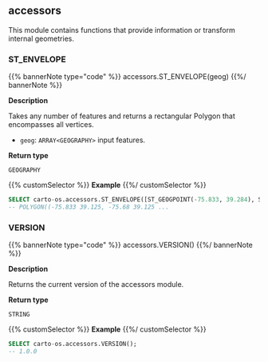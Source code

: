 ## accessors

<div class="badges"><div class="core"></div></div>

This module contains functions that provide information or transform internal geometries.

### ST_ENVELOPE

{{% bannerNote type="code" %}}
accessors.ST_ENVELOPE(geog)
{{%/ bannerNote %}}

**Description**

Takes any number of features and returns a rectangular Polygon that encompasses all vertices.

* `geog`: `ARRAY<GEOGRAPHY>` input features.

**Return type**

`GEOGRAPHY`

{{% customSelector %}}
**Example**
{{%/ customSelector %}}

``` sql
SELECT carto-os.accessors.ST_ENVELOPE([ST_GEOGPOINT(-75.833, 39.284), ST_GEOGPOINT(-75.6, 39.984), ST_GEOGPOINT(-75.221, 39.125)]);
-- POLYGON((-75.833 39.125, -75.68 39.125 ...
```

### VERSION

{{% bannerNote type="code" %}}
accessors.VERSION()
{{%/ bannerNote %}}

**Description**

Returns the current version of the accessors module.

**Return type**

`STRING`

{{% customSelector %}}
**Example**
{{%/ customSelector %}}

```sql
SELECT carto-os.accessors.VERSION();
-- 1.0.0
```